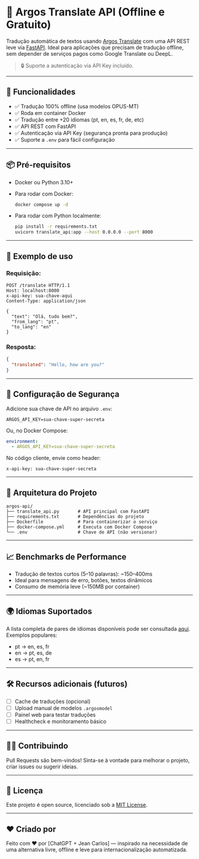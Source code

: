 
# 🧠 Argos Translate API (Offline e Gratuito)

Tradução automática de textos usando [Argos Translate](https://www.argosopentech.com/) com uma API REST leve via [FastAPI](https://fastapi.tiangolo.com/). Ideal para aplicações que precisam de tradução offline, sem depender de serviços pagos como Google Translate ou DeepL.

> 🔒 Suporte a autenticação via API Key incluído.

---

## 🚀 Funcionalidades

- ✅ Tradução 100% offline (usa modelos OPUS-MT)
- ✅ Roda em container Docker
- ✅ Tradução entre +20 idiomas (pt, en, es, fr, de, etc)
- ✅ API REST com FastAPI
- ✅ Autenticação via API Key (segurança pronta para produção)
- ✅ Suporte a `.env` para fácil configuração

---

## 📦 Pré-requisitos

- Docker ou Python 3.10+
- Para rodar com Docker:
  ```bash
  docker compose up -d
  ```

- Para rodar com Python localmente:
  ```bash
  pip install -r requirements.txt
  uvicorn translate_api:app --host 0.0.0.0 --port 8000
  ```

---

## 🧪 Exemplo de uso

### Requisição:

```http
POST /translate HTTP/1.1
Host: localhost:8000
x-api-key: sua-chave-aqui
Content-Type: application/json

{
  "text": "Olá, tudo bem?",
  "from_lang": "pt",
  "to_lang": "en"
}
```

### Resposta:

```json
{
  "translated": "Hello, how are you?"
}
```

---

## 🔐 Configuração de Segurança

Adicione sua chave de API no arquivo `.env`:

```env
ARGOS_API_KEY=sua-chave-super-secreta
```

Ou, no Docker Compose:

```yaml
environment:
  - ARGOS_API_KEY=sua-chave-super-secreta
```

No código cliente, envie como header:

```http
x-api-key: sua-chave-super-secreta
```

---

## 🧰 Arquitetura do Projeto

```
argos-api/
├── translate_api.py       # API principal com FastAPI
├── requirements.txt       # Dependências do projeto
├── Dockerfile             # Para containerizar o serviço
├── docker-compose.yml     # Executa com Docker Compose
└── .env                   # Chave de API (não versionar)
```

---

## 📈 Benchmarks de Performance

- Tradução de textos curtos (5–10 palavras): ~150–400ms
- Ideal para mensagens de erro, botões, textos dinâmicos
- Consumo de memória leve (~150MB por container)

---

## 🌍 Idiomas Suportados

A lista completa de pares de idiomas disponíveis pode ser consultada [aqui](https://www.argosopentech.com/argospm/index/). Exemplos populares:

- pt → en, es, fr
- en → pt, es, de
- es → pt, en, fr

---

## 🛠 Recursos adicionais (futuros)

- [ ] Cache de traduções (opcional)
- [ ] Upload manual de modelos `.argosmodel`
- [ ] Painel web para testar traduções
- [ ] Healthcheck e monitoramento básico

---

## 👨‍💻 Contribuindo

Pull Requests são bem-vindos! Sinta-se à vontade para melhorar o projeto, criar issues ou sugerir ideias.

---

## 📄 Licença

Este projeto é open source, licenciado sob a [MIT License](LICENSE).

---

## ❤️ Criado por

Feito com ❤️ por [ChatGPT + Jean Carlos] — inspirado na necessidade de uma alternativa livre, offline e leve para internacionalização automatizada.
